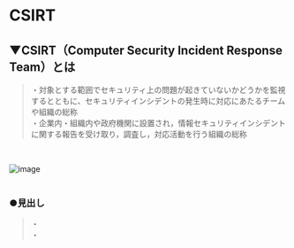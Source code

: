 # CSIRT

## ▼CSIRT（Computer Security Incident Response Team）とは
>・対象とする範囲でセキュリティ上の問題が起きていないかどうかを監視するとともに、セキュリティインシデントの発生時に対応にあたるチームや組織の総称<br>
>・企業内・組織内や政府機関に設置され，情報セキュリティインシデントに関する報告を受け取り，調査し，対応活動を行う組織の総称<br>
<br>

![image](https://user-images.githubusercontent.com/81621944/235289920-1df418d4-0ad1-44d2-81f8-ce2770e67dae.png)<br>
<br>

### ●見出し
>・<br>
>・<br>
<br>
